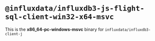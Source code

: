 # `@influxdata/influxdb3-js-flight-sql-client-win32-x64-msvc`

This is the **x86_64-pc-windows-msvc** binary for `influxdata/influxdb3-client-j`
